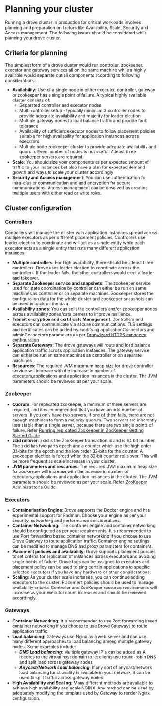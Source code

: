 # Planning your cluster

Running a drove cluster in production for critical workloads involves planning and preparation on factors like Availability, Scale, Security and Access management.
The following issues should be considered while planning your drove cluster.

## Criteria for planning
The simplest form of a drove cluster would run controller, zookeeper, executor and gateway services all on the same machine while a highly available would separate out all components according to following considerations:

- **Availability**: Use of a single node in either executor, controller, gateway or zookeeper has a single point of failure. A typical highly available cluster consists of:
    - Separated controller and executor nodes
    - Multi controller setup - typically minimum 3 controller nodes to provide adequate availability and majority for leader election
    - Multiple gateway nodes to load balance traffic and provide fault tolerance
    - Availability of sufficient executor nodes to follow placement policies suitable for high availability for application instances across executors
    - Multiple node zookeeper cluster to provide adequate availability and quorum. Even number of nodes is not useful. Atleast three zookeeper servers are required.
- **Scale**: You should size your components as per expected amount of traffic to your instances but also have a plan for expected demand growth and ways to scale your cluster accordingly
- **Security and Access management**: You can use authentication for intra-cluster communication and add encryption for secure communications. Access management can be devolved by creating multiple users with either read or write roles.

## Cluster configuration

### Controllers

Controllers will manage the cluster with application instances spread across multiple executors as per different placement policies. Controllers use leader-election to coordinate and will act as a single entity while each executor acts as a single entity that runs many different application instances.

- **Multiple controllers**: For high availability, there should be atleast three controllers. Drove uses leader election to coordinate across the controllers. If the leader fails, the other controllers would elect a leader and takeover.
- **Separate Zookeeper service and snapshots**: The zookeeper service used for state coordination by controller can either be run on same machines as controller or on separate machines. Zookeeper stores the configuration data for the whole cluster and zookeeper snapshots can be used to back up the data.
- **Availability zones**: You can split the controllers and/or zookeeper nodes across availability zones/data centers to improve resilience.
- **Transit encryption and certificate Management**: Controllers and executors can communicate via secure communications. TLS settings and certificates can be added by modifying applicationConnectors and adminConnectors parameters as per  [Dropwizard HTTPS connector configuration](https://www.dropwizard.io/en/release-3.0.x/manual/configuration.html#https)
- **Separate Gateways**: The drove gateways will route and load balance application traffic across application instances. The gateway service can  either be run on same machines as controller or on separate machines.
- **Resources**: The required JVM maximum heap size for drove controller service will increase with the increase in number of executors,applications and application instances in the cluster. The JVM parameters should be reviewed as per your scale.

### Zookeeper

- **Quorum**: For replicated zookeeper, a minimum of three servers are required, and it is recommended that you have an odd number of servers. If you only have two servers, if one of them fails, there are not enough machines to form a majority quorum. Two servers are inherently less stable than a single server, because there are two single points of failure. Refer [Running replicated ZooKeeper in ZooKeeper Getting Started Guide](https://zookeeper.apache.org/doc/r3.9.2/zookeeperStarted.html#sc_RunningReplicatedZooKeeper)
- **zxid rollover**: zxid is the ZooKeeper transaction id and is 64 bit number. The zxid has two parts epoch and a counter which use the high order 32-bits for the epoch and the low order 32-bits for the counter. A zookeeper election is forced when the 32-bit counter rolls over. This will be more frequent as scale increases in your cluster.
- **JVM parameters and resources**: The required JVM maximum heap size for zookeeper  will increase with the increase in number of executors,applications and application instances in the cluster. The JVM parameters should be reviewed as per your scale. Refer [ZooKeeper Administrator's Guide](https://zookeeper.apache.org/doc/r3.8.0/zookeeperAdmin.html)

### Executors

- **Containerisation Engine**: Drove supports the Docker engine and has experimental support for Podman. Choose your engine as per your security, networking and performance considerations.
- **Container Networking**: The container engine and container networking should be configured as per your requirements. It is recommended to use Port forwarding based container networking if you choose to use Drove Gateway to route application traffic. Container engine settings can be modified to manage DNS and proxy parameters for containers.
- **Placement policies and availability**: Drove supports placement policies to set criteria for replication of instances across executors and avoiding single points of failure. Drove tags can be assigned to executors and placement policy can be used to ping certain applications to specific selected executors if you have any hardware or other considerations.
- **Scaling**: As your cluster scale increases, you can continue adding executors to the cluster. Placement policies should be used to manage availability criteria. Controller and ZooKeeper resource requirements will increase as your executor count increases and should be reviewed accordingly.

### Gateways

- **Container Networking**:  It is recommended to use Port forwarding based container networking if you choose to use Drove Gateways to route application traffic
- **Load balancing**: Gateways use Nginx as a web server and can use many different approaches to load balancing among multiple gateway nodes. Some examples include:
    - ***DNS Load balancing***: Multiple gateway IP's can be added as A records to the virtual host domain to let clients use round-robin DNS and split load across gateway nodes
    - ***Anycast/Network Load balancing***: If any sort of anycast/network load balancing functionality is available in your network, it can be used to split traffic across gateway nodes
- **High Availability and Scaling**: Many different methods are available to achieve high availability and scale NGINX. Any method can be used by adequately modifying the template used by Gateway to render Nginx configuration.


